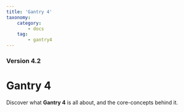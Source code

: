 ```yaml
---
title: 'Gantry 4'
taxonomy:
    category:
        - docs
    tag:
        - gantry4
---
```


### Version 4.2

# Gantry 4

Discover what **Gantry 4** is all about, and the core-concepts behind it.
